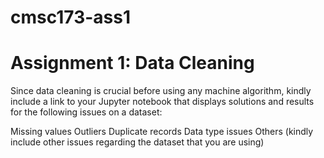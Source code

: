 # cmsc173-ass1

# Assignment 1: Data Cleaning
Since data cleaning is crucial before using any machine algorithm, kindly include a link to your Jupyter notebook that displays solutions and results for the following issues on a dataset:

Missing values
Outliers
Duplicate records
Data type issues
Others (kindly include other issues regarding the dataset that you are using)
